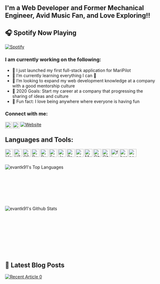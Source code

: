 ## I'm a  Web Developer and Former Mechanical Engineer, Avid Music Fan, and Love Exploring!!

## 🎧 Spotify Now Playing

[![Spotify](https://novatorem.evantk91.vercel.app/api/spotify)](https://open.spotify.com/user/1266565207)

### I am currently working on the following:

- 🍤 I just launched my first full-stack application for MariPilot
- 🌱 I’m currently learning everything I can 🤣
- 💼 I’m looking to expand my web development knowledge at a company with a good mentorship culture
- 🥅 2020 Goals: Start my career at a company that progressing the sharing of ideas and culture
- 🙌 Fun fact: I love being anywhere where everyone is having fun

### Connect with me:

[<img align="left" alt="evantk91 | YouTube" width="22px" src="https://cdn.jsdelivr.net/npm/simple-icons@v3/icons/youtube.svg" />][youtube]
[<img align="left" alt="evantk91 | LinkedIn" width="22px" src="https://cdn.jsdelivr.net/npm/simple-icons@v3/icons/linkedin.svg" />][linkedin]
[![Website](https://img.shields.io/website?down_message=offline&label=evan-greer.co&up_message=online&url=https%3A%2F%2Fwww.evan-greer.co%2F)][website]

## Languages and Tools:

<img align="left" alt="Visual Studio Code" width="26px" src="https://cdn.jsdelivr.net/npm/simple-icons@3.3.0/icons/visualstudio.svg" />
<img align="left" alt="HTML5" width="26px" src="https://cdn.jsdelivr.net/npm/simple-icons@3.3.0/icons/html5.svg" />
<img align="left" alt="CSS3" width="26px" src="https://cdn.jsdelivr.net/npm/simple-icons@3.3.0/icons/css3.svg" />
<img align="left" alt="Ruby" width="26px" src="https://cdn.jsdelivr.net/npm/simple-icons@3.3.0/icons/ruby.svg" />
<img align="left" alt="RubyOnRails" width="26px" src="https://cdn.jsdelivr.net/npm/simple-icons@3.3.0/icons/rubyonrails.svg" />
<img align="left" alt="Sass" width="26px" src="https://cdn.jsdelivr.net/npm/simple-icons@3.3.0/icons/sass.svg" />
<img align="left" alt="JavaScript" width="26px" src="https://cdn.jsdelivr.net/npm/simple-icons@3.3.0/icons/javascript.svg" />
<img align="left" alt="React" width="26px" src="https://cdn.jsdelivr.net/npm/simple-icons@3.3.0/icons/react.svg" />
<img align="left" alt="postgresql" width="26px" src="https://cdn.jsdelivr.net/npm/simple-icons@3.3.0/icons/postgresql.svg" />
<img align="left" alt="MySQL" width="26px" src="https://cdn.jsdelivr.net/npm/simple-icons@3.3.0/icons/mysql.svg" />
<img align="left" alt="Git" width="26px" src="https://cdn.jsdelivr.net/npm/simple-icons@3.3.0/icons/git.svg" />
<img align="left" alt="Github" width="26px" src="https://cdn.jsdelivr.net/npm/simple-icons@3.3.0/icons/github.svg" />
<img align="left" alt="firebase" width="26px" src="https://cdn.jsdelivr.net/npm/simple-icons@3.3.0/icons/firebase.svg" />
<img align="left" alt="heroku" width="26px" src="https://cdn.jsdelivr.net/npm/simple-icons@3.3.0/icons/heroku.svg" />
<img align="left" alt="postman" width="26px" src="https://cdn.jsdelivr.net/npm/simple-icons@3.3.0/icons/postman.svg" />

<br />
<br />
<br />

<img align="left" alt="evantk91's Top Languages" src="https://github-readme-stats.evantk91.vercel.app/api/top-langs/?username=evantk91&layout=compact" />

<br />
<br />
<br />
<br />
<br />
<br />
<br />
<br />

<img align="left" alt="evantk91's Github Stats" src="https://github-readme-stats.evantk91.vercel.app/api?username=evantk91&show_icons=true&hide_border=false&count_private=true&theme=vue" />

<br />
<br />
<br />
<br />
<br />
<br />
<br />
<br />
<br />

## 📕 Latest Blog Posts

<a target="_blank" href="https://github-readme-medium-recent-article.vercel.app/medium/@etgreer91/0"><img src="https://github-readme-medium-recent-article.vercel.app/@etgreer91/0" alt="Recent Article 0"> 


</details>

[website]: https://www.evan-greer.co/
[youtube]: https://www.youtube.com/channel/UC5It7uQ6rctmgjaqjyiGCUw
[linkedin]: https://www.linkedin.com/in/evantkgreer/
[medium]: https://medium.com/etgreer91